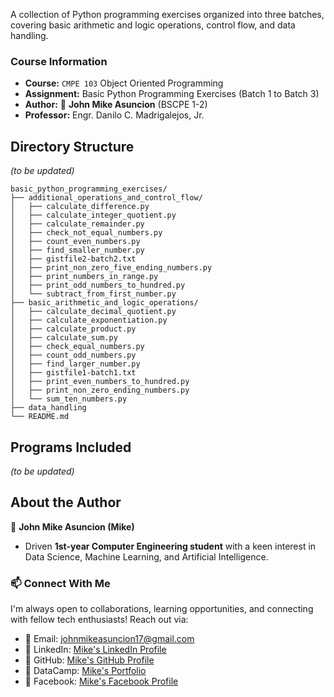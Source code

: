 A collection of Python programming exercises organized into three batches, covering basic arithmetic and logic operations, control flow, and data handling.

### Course Information

- **Course:** `CMPE 103` Object Oriented Programming
- **Assignment:** Basic Python Programming Exercises (Batch 1 to Batch 3)
- **Author:** :ninja: **John Mike Asuncion** (BSCPE 1-2)
- **Professor:** Engr. Danilo C. Madrigalejos, Jr.

## Directory Structure
*(to be updated)*

```
basic_python_programming_exercises/
├── additional_operations_and_control_flow/
│   ├── calculate_difference.py
│   ├── calculate_integer_quotient.py
│   ├── calculate_remainder.py
│   ├── check_not_equal_numbers.py
│   ├── count_even_numbers.py
│   ├── find_smaller_number.py
│   ├── gistfile2-batch2.txt
│   ├── print_non_zero_five_ending_numbers.py
│   ├── print_numbers_in_range.py
│   ├── print_odd_numbers_to_hundred.py
│   └── subtract_from_first_number.py
├── basic_arithmetic_and_logic_operations/
│   ├── calculate_decimal_quotient.py
│   ├── calculate_exponentiation.py
│   ├── calculate_product.py
│   ├── calculate_sum.py
│   ├── check_equal_numbers.py
│   ├── count_odd_numbers.py
│   ├── find_larger_number.py
│   ├── gistfile1-batch1.txt
│   ├── print_even_numbers_to_hundred.py
│   ├── print_non_zero_ending_numbers.py
│   └── sum_ten_numbers.py
├── data_handling
└── README.md
```

## Programs Included
*(to be updated)*

## About the Author

🥷 **John Mike Asuncion (Mike)**

- Driven **1st-year Computer Engineering student** with a keen interest in Data Science, Machine Learning, and Artificial Intelligence.

### 📫 Connect With Me
I'm always open to collaborations, learning opportunities, and connecting with fellow tech enthusiasts! Reach out via:  
- 📧 Email: [johnmikeasuncion17@gmail.com](mailto:johnmikeasuncion17@gmail.com)
- 🔗 LinkedIn: [Mike's LinkedIn Profile](https://www.linkedin.com/in/john-mike-asuncion-a44232320/)
- 🔗 GitHub: [Mike's GitHub Profile](https://github.com/johnmikx)
- 💼 DataCamp: [Mike's Portfolio](https://www.datacamp.com/portfolio/johnmikeasuncion17)
- 🔗 Facebook: [Mike's Facebook Profile](https://www.facebook.com/mikekaizennn)
